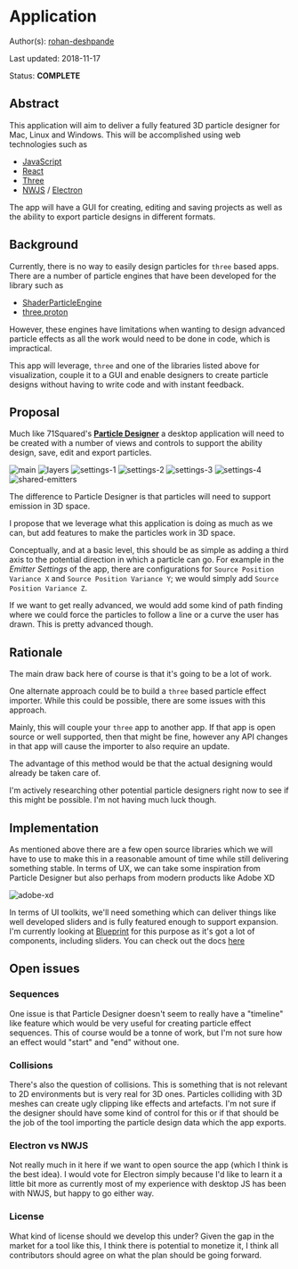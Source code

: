 # Application

Author(s): [rohan-deshpande](http://github.com/rohan-deshpande)

Last updated: 2018-11-17

Status: **COMPLETE**

## Abstract

This application will aim to deliver a fully featured 3D particle designer for Mac, Linux and Windows. This will be accomplished using web technologies such as

* [JavaScript](https://www.javascript.com/)
* [React](https://facebook.github.io/react/)
* [Three](https://threejs.org)
* [NWJS](https://nwjs.io) / [Electron](https://electronjs.org/)

The app will have a GUI for creating, editing and saving projects as well as the ability to export particle designs in different formats.

## Background

Currently, there is no way to easily design particles for `three` based apps. There are a number of particle engines that have been developed for the library such as

* [ShaderParticleEngine](https://github.com/squarefeet/ShaderParticleEngine)
* [three.proton](https://a-jie.github.io/three.proton/)

However, these engines have limitations when wanting to design advanced particle effects as all the work would need to be done in code, which is impractical.

This app will leverage, `three` and one of the libraries listed above for visualization, couple it to a GUI and enable designers to create particle designs without having to write code and with instant feedback.

## Proposal

Much like 71Squared's **[Particle Designer](https://71squared.com/particledesigner)** a desktop application will need to be created with a number of views and controls to support the ability design, save, edit and export particles.

![main](files/ui-examples/particle-designer/main.png)
![layers](files/ui-examples/particle-designer/system-emitter-layers.png)
![settings-1](files/ui-examples/particle-designer/settings-1.png)
![settings-2](files/ui-examples/particle-designer/settings-2.png)
![settings-3](files/ui-examples/particle-designer/settings-3.png)
![settings-4](files/ui-examples/particle-designer/settings-4.png)
![shared-emitters](files/ui-examples/particle-designer/shared-emitters.png)

The difference to Particle Designer is that particles will need to support emission in 3D space.

I propose that we leverage what this application is doing as much as we can, but add features to make the particles work in 3D space.

Conceptually, and at a basic level, this should be as simple as adding a third axis to the potential direction in which a particle can go. For example in the _Emitter Settings_ of the app, there are configurations for `Source Position Variance X` and `Source Position Variance Y`; we would simply add `Source Position Variance Z`.  

If we want to get really advanced, we would add some kind of path finding where we could force the particles to follow a line or a curve the user has drawn. This is pretty advanced though.

## Rationale

The main draw back here of course is that it's going to be a lot of work.

One alternate approach could be to build a `three` based particle effect importer. While this could be possible, there are some issues with this approach.

Mainly, this will couple your `three` app to another app. If that app is open source or well supported, then that might be fine, however any API changes in that app will cause the importer to also require an update.

The advantage of this method would be that the actual designing would already be taken care of.

I'm actively researching other potential particle designers right now to see if this might be possible. I'm not having much luck though.

## Implementation

As mentioned above there are a few open source libraries which we will have to use to make this in a reasonable amount of time while still delivering something stable. In terms of UX, we can take some inspiration from Particle Designer but also perhaps from modern products like Adobe XD

![adobe-xd](files/ui-examples/adobe-xd/adobe-xd-ui.png)

In terms of UI toolkits, we'll need something which can deliver things like well developed sliders and is fully featured enough to support expansion. I'm currently looking at [Blueprint](http://blueprintjs.com/) for this purpose as it's got a lot of components, including sliders. You can check out the docs [here](https://blueprintjs.com/docs/)

## Open issues

### Sequences

One issue is that Particle Designer doesn't seem to really have a "timeline" like feature which would be very useful for creating particle effect sequences. This of course would be a tonne of work, but I'm not sure how an effect would "start" and "end" without one.

### Collisions

There's also the question of collisions. This is something that is not relevant to 2D environments but is very real for 3D ones. Particles colliding with 3D meshes can create ugly clipping like effects and artefacts. I'm not sure if the designer should have some kind of control for this or if that should be the job of the tool importing the particle design data which the app exports.

### Electron vs NWJS

Not really much in it here if we want to open source the app (which I think is the best idea). I would vote for Electron simply because I'd like to learn it a little bit more as currently most of my experience with desktop JS has been with NWJS, but happy to go either way.

### License

What kind of license should we develop this under? Given the gap in the market for a tool like this, I think there is potential to monetize it, I think all contributors should agree on what the plan should be going forward.

